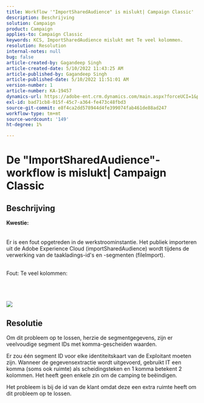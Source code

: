```yaml
---
title: Workflow '"ImportSharedAudience" is mislukt| Campaign Classic'
description: Beschrijving
solution: Campaign
product: Campaign
applies-to: Campaign Classic
keywords: KCS, ImportSharedAudience mislukt met Te veel kolommen.
resolution: Resolution
internal-notes: null
bug: false
article-created-by: Gagandeep Singh
article-created-date: 5/10/2022 11:43:25 AM
article-published-by: Gagandeep Singh
article-published-date: 5/10/2022 11:51:01 AM
version-number: 1
article-number: KA-19457
dynamics-url: https://adobe-ent.crm.dynamics.com/main.aspx?forceUCI=1&pagetype=entityrecord&etn=knowledgearticle&id=a7ccf962-56d0-ec11-a7b5-00224809c556
exl-id: bad71cb8-015f-45c7-a364-fe473c48fbd3
source-git-commit: e8f4ca2dd578944d4fe399074fab461de88ad247
workflow-type: tm+mt
source-wordcount: '149'
ht-degree: 1%

---
```


# De &quot;ImportSharedAudience&quot;-workflow is mislukt| Campaign Classic

## Beschrijving

<b>Kwestie:</b>
<br> <br><br>Er is een fout opgetreden in de werkstroominstantie. Het publiek importeren uit de Adobe Experience Cloud (importSharedAudience) wordt tijdens de verwerking van de taakladings-id&#39;s en -segmenten (fileImport).

<br>Fout: Te veel kolommen:

<br> <br><br>![](https://adobe.sharepoint.com/sites/D365EntAttachments/account/604485c9-a5ed-e811-a94a-000d3a34e4b0/incident/E-000185882/Fileimport%20Error.png)

## Resolutie


Om dit probleem op te lossen, herzie de segmentgegevens, zijn er veelvoudige segment IDs met komma-gescheiden waarden.

Er zou één segment ID voor elke identiteitskaart van de Exploitant moeten zijn. Wanneer de gegevensextractie wordt uitgevoerd, gebruikt IT een komma (soms ook ruimte) als scheidingsteken en 1 komma betekent 2 kolommen. Het heeft geen enkele zin om de camping te beëindigen.

Het probleem is bij de id van de klant omdat deze een extra ruimte heeft om dit probleem op te lossen.
